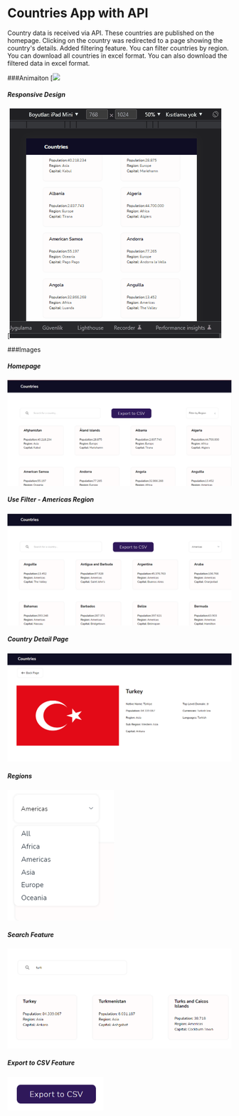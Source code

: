 # Countries App with API
Country data is received via API. These countries are published on the homepage. Clicking on the country was redirected to a page showing the country's details. 
Added filtering feature. You can filter countries by region. You can download all countries in excel format. You can also download the filtered data in excel format.

###Animaiton
[![](https://github.com/GamzeEbru/Countries-App/blob/main/public/Photo/Countries.gif)
##### Responsive Design
[![](https://github.com/GamzeEbru/Countries-App/blob/main/public/Photo/Countriesresponsive.gif)

###Images
#####  Homepage
[![](https://github.com/GamzeEbru/Countries-App/blob/main/public/Photo/6.PNG)](https://github.com/GamzeEbru/Countries-App/blob/main/public/Photo/6.PNG)
##### Use Filter - Americas Region
[![](https://github.com/GamzeEbru/Countries-App/blob/main/public/Photo/american.PNG)](http://github.com/GamzeEbru/Countries-App/blob/main/public/Photo/american.PNG)
##### Country Detail Page
[![Detail page](https://github.com/GamzeEbru/Countries-App/blob/main/public/Photo/detail.PNG "Detail page")](http://github.com/GamzeEbru/Countries-App/blob/main/public/Photo/detail.PNG "Detail page")
##### Regions 
[![](https://github.com/GamzeEbru/Countries-App/blob/main/public/Photo/filter.PNG)](https://github.com/GamzeEbru/Countries-App/blob/main/public/Photo/filter.PNG)
##### Search Feature
[![](https://github.com/GamzeEbru/Countries-App/blob/main/public/Photo/turk.PNG)](https://github.com/GamzeEbru/Countries-App/blob/main/public/Photo/turk.PNG)
##### Export to CSV Feature
[![](https://github.com/GamzeEbru/Countries-App/blob/main/public/Photo/sdasd.PNG)](https://github.com/GamzeEbru/Countries-App/blob/main/public/Photo/sdasd.PNG)
